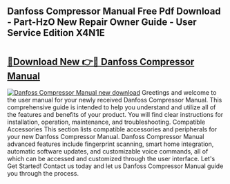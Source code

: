 ## Danfoss Compressor Manual Free Pdf Download - Part-HzO New Repair Owner Guide - User Service Edition X4N1E

# <h2><a href="http://bc26904.oget.top/?id=Danfoss+Compressor+Manual">🔗Download New 👉🔴 Danfoss Compressor Manual</a></h2>

[![Danfoss Compressor Manual new download](https://i.imgur.com/5g1atiW.png)](http://bc26904.oget.top/?id=Danfoss+Compressor+Manual)
Greetings and welcome to the user manual for your newly received Danfoss Compressor Manual. This comprehensive guide is intended to help you understand and utilize all of the features and benefits of your product. You will find clear instructions for installation, operation, maintenance, and troubleshooting. Compatible Accessories This section lists compatible accessories and peripherals for your new Danfoss Compressor Manual. Danfoss Compressor Manual advanced features include fingerprint scanning, smart home integration, automatic software updates, and customizable voice commands, all of which can be accessed and customized through the user interface. Let's Get Started! Contact us today and let us Danfoss Compressor Manual guide you through the process.
